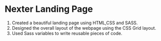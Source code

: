 # Nexter Landing Page

1. Created a beautiful landing page using HTML,CSS and SASS.
2. Designed the overall layout of the webpage using the CSS Grid layout.
3. Used Sass variables to write reusable pieces of code.

